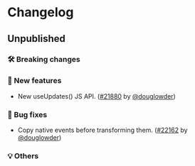 # Changelog

## Unpublished

### 🛠 Breaking changes

### 🎉 New features

- New useUpdates() JS API. ([#21880](https://github.com/expo/expo/pull/21880) by [@douglowder](https://github.com/douglowder))

### 🐛 Bug fixes

- Copy native events before transforming them. ([#22162](https://github.com/expo/expo/pull/22162) by [@douglowder](https://github.com/douglowder))

### 💡 Others
